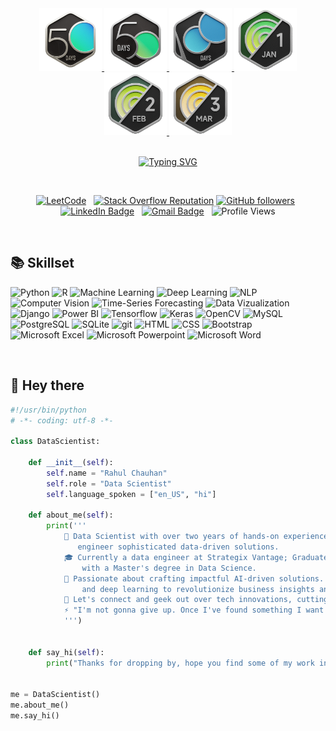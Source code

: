 <!-- <div id="header" align="center">
  <img src="https://github.com/Siddikulus/Siddikulus/blob/main/Rinnegan.gif" alt="👋 Hi there! I'm Siddharth Mathur" title="👋 Hi there! I'm Siddharth Mathur" width ="600" height="180" />
</div> -->
<div id="header" align="center">
  <a href = "https://leetcode.com/u/rlxcnz/">
    <img src="https://github.com/dontmesswithmee/Rahul-Chauhan/blob/main/50_Days.gif" alt="50 Days Badge 2023" title="Leetcode 50 Days Badge 2023" width = "100" height = "100"/>
  </a>
    <a href = "https://leetcode.com/u/rlxcnz/">
  <img src="https://github.com/dontmesswithmee/Rahul-Chauhan/blob/main/50_Days_2024.gif" alt="50 Days Badge 2024" title="Leetcode 50 Days Badge 2024" width = "100" height = "100"/>
  </a>
   <a href = "https://leetcode.com/u/rlxcnz/">
  <img src="https://github.com/dontmesswithmee/Rahul-Chauhan/blob/main/100_days.gif" alt="100 Days Badge 2024" title="Leetcode 100 Days Badge 2024" width = "100" height = "100"/>
  </a>
  <a href = "https://leetcode.com/u/rlxcnz/">
  <img src="https://github.com/dontmesswithmee/Rahul-Chauhan/blob/main/Jan_DC.gif" alt="January 24 Daily Challenge" title="Leetcode January Badge" width = "100" height = "100"/>
  </a>
  <a href = "https://leetcode.com/u/rlxcnz/">
  <img src="https://github.com/dontmesswithmee/Rahul-Chauhan/blob/main/Feb_DC.gif" alt="February 24 Daily Challenge" title="Leetcode February Badge" width = "100" height = "100"/>
  </a>
  <a href = "https://leetcode.com/u/rlxcnz/">
  <img src="https://github.com/dontmesswithmee/Rahul-Chauhan/blob/main/Mar_DC.gif" alt="March 24 Daily Challenge" title="Leetcode March Badge" width = "100" height = "100"/>
  </a>
</div>

<br>

<div id="header" align="center">
  
  [![Typing SVG](https://readme-typing-svg.demolab.com?font=Merriweather&size=30&pause=700&color=EC4A3F&center=true&vCenter=true&random=false&width=434&lines=Data+Scientist;Python+Developer;Researcher)](https://git.io/typing-svg)
  
</div>

<br>
<div id="header" align="center">
  
[![LeetCode](https://img.shields.io/badge/dynamic/json?style=plastic&labelColor=black&color=%23ffa116&label=Solved&query=solvedOverTotal&url=https%3A%2F%2Fleetcode-badge.vercel.app%2Fapi%2Fusers%2Frlxcnz&logo=leetcode&logoColor=yellow)](https://leetcode.com/u/rlxcnz/) &nbsp;
[![Stack Overflow Reputation](https://img.shields.io/stackexchange/stackoverflow/r/25367372?color=orange&label=reputation&logo=stackoverflow&style=social)](https://stackoverflow.com/users/25367372 "Stack Overflow Reputation")
[![GitHub followers](https://img.shields.io/github/followers/dontmesswithmee?label=Follow&style=social)](https://github.com/dontmesswithmee/?tab=follow) &nbsp;
[![LinkedIn Badge](https://img.shields.io/badge/-LinkedIn-blue?style=social&logo=Linkedin&logoColor=blue&link=https://www.linkedin.com/in/rahul-chauhan-8566b4147/)](https://www.linkedin.com/in/rahul-chauhan-8566b4147/) &nbsp;
[![Gmail Badge](https://img.shields.io/badge/-rach3246@colorado.edu-c14438?style=social&logo=Gmail&logoColor=red&link=mailto:rach3246@colorado.edu)](mailto:rach3246@colorado.edu) &nbsp;
![Profile Views](https://komarev.com/ghpvc/?username=dontmesswithmee&label=Profile%20views&color=0e75b6&style=flat)

<!--[![Stack Overflow](https://stackoverflow-badge.vercel.app/?userID=10614373)](https://stackoverflow.com/users/10614373/trollsors) &nbsp;-->

</div>
<br>

## 📚 Skillset

<p>
  <img alt="Python" src="https://img.shields.io/badge/-Python-5F259F?style=flat-square&logo=python&logoColor=white" />
  <img alt="R" src="https://img.shields.io/badge/-R-8DD6F9?style=flat-square&logo=r&logoColor=white" /> 
  <img alt="Machine Learning" src="https://img.shields.io/badge/-Machine Learning-DC0032?style=flat-square&logo=googlecloudcomposer&logoColor=white"/>
  <img alt="Deep Learning" src="https://img.shields.io/badge/-Deep Learning-46a2f1?style=flat-square&logo=netlify&logoColor=white" />
  <img alt="NLP" src="https://img.shields.io/badge/-NLP-430098?style=flat-square&logo=naver&logoColor=white" />
  <img alt="Computer Vision" src="https://img.shields.io/badge/-Computer Vision-428813?style=flat-square&logo=redux&logoColor=white" />
  <img alt="Time-Series Forecasting" src="https://img.shields.io/badge/-Time Series Forecasting-B7178C?style=flat-square&logo=tvtime&logoColor=white" />
  <img alt="Data Vizualization" src="https://img.shields.io/badge/-Data Vizualization-FFFC00?style=flat-square&logo=taichigraphics&logoColor=white" />
  <img alt="Django" src="https://img.shields.io/badge/-Django-E34F26?style=flat-square&logo=django&logoColor=white" />
  <img alt="Power BI" src="https://img.shields.io/badge/-Power BI-4285F4?style=flat-square&logo=powerbi&logoColor=white" />
  <img alt="Tensorflow" src="https://img.shields.io/badge/TensorFlow-FF6F00?style=flat-square&logo=tensorflow&logoColor=white" />
  <img alt="Keras" src="https://img.shields.io/badge/Keras-F5C300?style=flat-square&logo=keras&logoColor=white" />
  <img alt="OpenCV" src="https://img.shields.io/badge/OpenCV-5C3EE8?style=flat-square&logo=opencv&logoColor=white" />
  <img alt="MySQL" src="https://img.shields.io/badge/-MySQL-FB542B?style=flat-square&logo=mysql&logoColor=white" />
  <img alt="PostgreSQL" src="https://img.shields.io/badge/-PostgreSQL-EC4A3F?style=flat-square&logo=postgresql&logoColor=white" />
  <img alt="SQLite" src="https://img.shields.io/badge/-SQLite-F9A03C?style=flat-square&logo=sqlite&logoColor=white" />
  <img alt="git" src="https://img.shields.io/badge/-Git-F05032?style=flat-square&logo=git&logoColor=white" />
  <img alt="HTML" src="https://img.shields.io/badge/-HTML-ea2845?style=flat-square&logo=html5&logoColor=white" />
  <img alt="CSS" src="https://img.shields.io/badge/-CSS-8C4FFF?style=flat-square&logo=css3&logoColor=white" />
  <img alt="Bootstrap" src="https://img.shields.io/badge/-Boootstrap-CB3837?style=flat-square&logo=bootstrap&logoColor=white" />
  <img alt="Microsoft Excel" src="https://img.shields.io/badge/-Microsoft Excel-F7B93E?style=flat-square&logo=microsoft-excel&logoColor=white" />
  <img alt="Microsoft Powerpoint" src="https://img.shields.io/badge/-Microsoft Powerpoint-13aa52?style=flat-square&logo=microsoft-powerpoint&logoColor=white" />
  <img alt="Microsoft Word" src="https://img.shields.io/badge/-Microsoft Word-43853d?style=flat-square&logo=microsoft-word&logoColor=white" />
</p>

<br>

## 👋 Hey there 

```python
#!/usr/bin/python
# -*- coding: utf-8 -*-

class DataScientist:

    def __init__(self):
        self.name = "Rahul Chauhan"
        self.role = "Data Scientist"
        self.language_spoken = ["en_US", "hi"]

    def about_me(self):
        print('''
            💼 Data Scientist with over two years of hands-on experience leveraging Python to architect and
               engineer sophisticated data-driven solutions.
            🎓 Currently a data engineer at Strategix Vantage; Graduated from University of Colorado Boulder
                with a Master's degree in Data Science.
            🔭 Passionate about crafting impactful AI-driven solutions. I specialize in natural language processing, large language models,
                and deep learning to revolutionize business insights and drive decision-making.
            💬 Let's connect and geek out over tech innovations, cutting-edge algorithms, career growth, epic movies, immersive games, captivating anime, and groovy music.
            ⚡ "I'm not gonna give up. Once I've found something I want to do, I do it. That's my ninja way!" - Naruto Uzumaki
            ''')


    def say_hi(self):
        print("Thanks for dropping by, hope you find some of my work interesting.")


me = DataScientist()
me.about_me()
me.say_hi()
```

